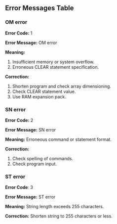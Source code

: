 ## Error Messages Table

### OM error

**Error Code:** 1

**Error Message:** OM error

**Meaning:**
1. Insufficient memory or system overflow.
2. Erroneous CLEAR statement specification.

**Correction:**
1. Shorten program and check array dimensioning.
2. Check CLEAR statement value.
3. Use RAM expansion pack.

### SN error

**Error Code:** 2

**Error Message:** SN error

**Meaning:** Erroneous command or statement format.

**Correction:**
1. Check spelling of commands.
2. Check program input.

### ST error

**Error Code**: 3

**Error Message:** ST error

**Meaning:** String length exceeds 255 characters.

**Correction:**
Shorten string to 255 characters or less.

